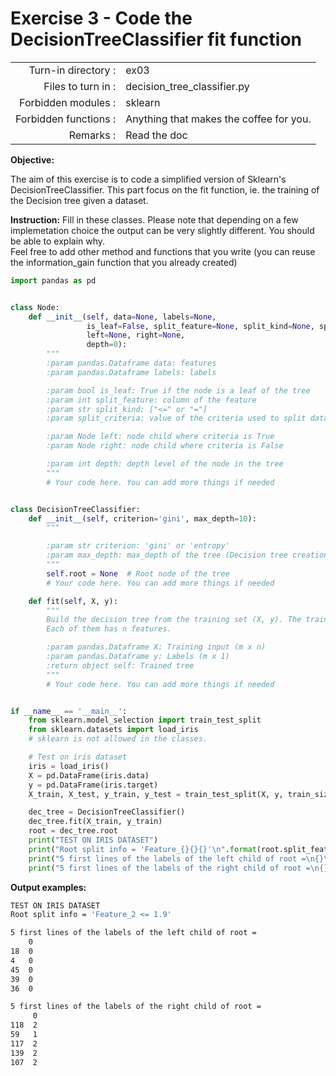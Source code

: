 # Exercise 3 - Code the DecisionTreeClassifier fit function

|                         |                    |
| -----------------------:| ------------------ |
|   Turn-in directory :   |  ex03              |
|   Files to turn in :    |  decision_tree_classifier.py |
|   Forbidden modules :   |  sklearn           |
|   Forbidden functions : |  Anything that makes the coffee for you. |
|   Remarks :             |  Read the doc      |


**Objective:**

The aim of this exercise is to code a simplified version of Sklearn's DecisionTreeClassifier.
This part focus on the fit function, ie. the training of the Decision tree given a dataset.


**Instruction:**
Fill in these classes. Please note that depending on a few implemetation choice the output can be very slightly different.
You should be able to explain why.   
Feel free to add other method and functions that you write (you can reuse the information_gain function that you already created)


```python
import pandas as pd


class Node:
    def __init__(self, data=None, labels=None,
                 is_leaf=False, split_feature=None, split_kind=None, split_criteria=None,
                 left=None, right=None,
                 depth=0):
        """
        :param pandas.Dataframe data: features
        :param pandas.Dataframe labels: labels

        :param bool is_leaf: True if the node is a leaf of the tree
        :param int split_feature: column of the feature
        :param str split_kind: ["<=" or "="]
        :param split_criteria: value of the criteria used to split data

        :param Node left: node child where criteria is True
        :param Node right: node child where criteria is False

        :param int depth: depth level of the node in the tree
        """
        # Your code here. You can add more things if needed


class DecisionTreeClassifier:
    def __init__(self, criterion='gini', max_depth=10):
        """

        :param str criterion: 'gini' or 'entropy'
        :param max_depth: max_depth of the tree (Decision tree creation stops splitting a node if node.depth >= max_depth)
        """
        self.root = None  # Root node of the tree
        # Your code here. You can add more things if needed

    def fit(self, X, y):
        """
        Build the decision tree from the training set (X, y). The training set has m data_points (examples).
        Each of them has n features.

        :param pandas.Dataframe X: Training input (m x n)
        :param pandas.Dataframe y: Labels (m x 1)
        :return object self: Trained tree
        """
        # Your code here. You can add more things if needed


if __name__ == '__main__':
    from sklearn.model_selection import train_test_split
    from sklearn.datasets import load_iris 
    # sklearn is not allowed in the classes.

    # Test on iris dataset
    iris = load_iris()
    X = pd.DataFrame(iris.data)
    y = pd.DataFrame(iris.target)
    X_train, X_test, y_train, y_test = train_test_split(X, y, train_size=0.7, random_state=1)

    dec_tree = DecisionTreeClassifier()
    dec_tree.fit(X_train, y_train)
    root = dec_tree.root
    print("TEST ON IRIS DATASET")
    print("Root split info = 'Feature_{}{}{}'\n".format(root.split_feature, root.split_kind, root.split_criteria))
    print("5 first lines of the labels of the left child of root =\n{}\n".format(root.left_child.y.head()))
    print("5 first lines of the labels of the right child of root =\n{}".format(root.right_child.y.head()))
```

**Output examples:**
```bash
TEST ON IRIS DATASET
Root split info = 'Feature_2 <= 1.9'

5 first lines of the labels of the left child of root =
    0
18  0
4   0
45  0
39  0
36  0

5 first lines of the labels of the right child of root =
     0
118  2
59   1
117  2
139  2
107  2

```

